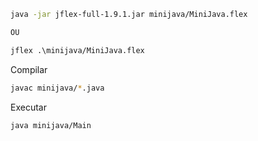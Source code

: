 ```bash
java -jar jflex-full-1.9.1.jar minijava/MiniJava.flex

OU

jflex .\minijava/MiniJava.flex

```

Compilar
```bash
javac minijava/*.java
```

Executar
```bash
java minijava/Main
```